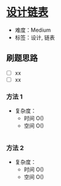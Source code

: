 # [设计链表](https://leetcode-cn.com/problems/design-linked-list/)

- 难度：Medium
- 标签：设计, 链表

## 刷题思路

- [ ] xx
- [ ] xx

### 方法 1

- 复杂度：
    - 时间 O()
    - 空间 O()

``` js

```

### 方法 2

- 复杂度：
    - 时间 O()
    - 空间 O()

``` js

```
